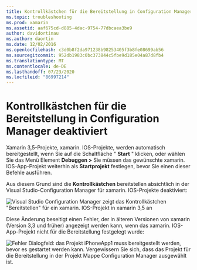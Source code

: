 ```yaml
---
title: Kontrollkästchen für die Bereitstellung in Configuration Manager deaktiviert
ms.topic: troubleshooting
ms.prod: xamarin
ms.assetid: aaf675cd-d885-4dac-9754-77dbcaea3be9
author: davidortinau
ms.author: daortin
ms.date: 12/02/2016
ms.openlocfilehash: c3d0b8f2da971238b98253405f3b8fe08699ab56
ms.sourcegitcommit: 952db1983c0bc373844c5fbe9d185e04a87d8fb4
ms.translationtype: MT
ms.contentlocale: de-DE
ms.lasthandoff: 07/23/2020
ms.locfileid: "86997214"
---
```

# <a name="deploy-checkboxes-disabled-in-configuration-manager"></a>Kontrollkästchen für die Bereitstellung in Configuration Manager deaktiviert

Xamarin 3,5-Projekte, xamarin. IOS-Projekte, werden automatisch bereitgestellt, wenn Sie auf die Schaltfläche " **Start** " klicken, oder wählen Sie das Menü Element **Debuggen >** Sie müssen das gewünschte xamarin. IOS-App-Projekt weiterhin als **Startprojekt** festlegen, bevor Sie einen dieser Befehle ausführen.

Aus diesem Grund sind die **Kontrollkästchen** bereitstellen absichtlich in der Visual Studio-Configuration Manager für xamarin. IOS-Projekte deaktiviert:

![Visual Studio Configuration Manager zeigt das Kontrollkästchen "Bereitstellen" für ein xamarin. IOS-Projekt in xamarin 3,5 an](deploy-checkboxes-images/configuration.png)

Diese Änderung beseitigt einen Fehler, der in älteren Versionen von xamarin (Version 3,3 und früher) angezeigt werden kann, wenn das xamarin. IOS-App-Projekt nicht für die Bereitstellung festgelegt wurde:

![Fehler Dialogfeld: das Projekt iPhoneApp1 muss bereitgestellt werden, bevor es gestartet werden kann. Vergewissern Sie sich, dass das Projekt für die Bereitstellung in der Projekt Mappe Configuration Manager ausgewählt ist.](deploy-checkboxes-images/error.png)
